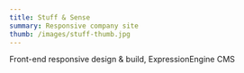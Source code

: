 ```yaml
---
title: Stuff & Sense
summary: Responsive company site
thumb: /images/stuff-thumb.jpg
---
```


Front-end responsive design & build, ExpressionEngine CMS